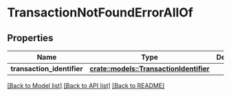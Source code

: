 # TransactionNotFoundErrorAllOf

## Properties

Name | Type | Description | Notes
------------ | ------------- | ------------- | -------------
**transaction_identifier** | [**crate::models::TransactionIdentifier**](TransactionIdentifier.md) |  | 

[[Back to Model list]](../README.md#documentation-for-models) [[Back to API list]](../README.md#documentation-for-api-endpoints) [[Back to README]](../README.md)


